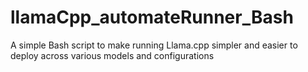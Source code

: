 # llamaCpp_automateRunner_Bash
A simple Bash script to make running Llama.cpp simpler and easier to deploy across various models and configurations
